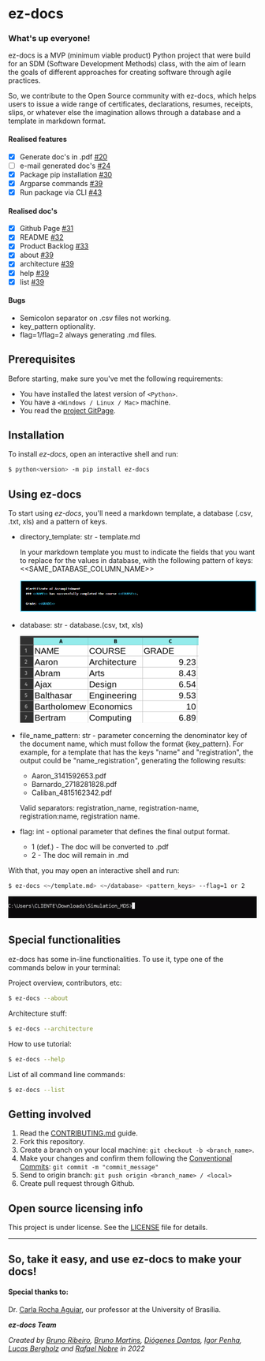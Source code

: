 # ez-docs

### What's up everyone!

ez-docs is a MVP (minimum viable product) Python project that were build for an SDM (Software Development Methods) class, with the aim of learn the goals of different approaches for creating software through agile practices.

So, we contribute to the Open Source community with ez-docs, which helps users to issue a wide range of certificates, declarations, resumes, receipts, slips, or whatever else the imagination allows through a database and a template in markdown format.

#### Realised features

- [x] Generate doc's in .pdf [#20](https://github.com/fga-eps-mds/2022-2-ez-docs/issues/20)
- [ ] e-mail generated doc's [#24](https://github.com/fga-eps-mds/2022-2-ez-docs/issues/24)
- [x] Package pip installation [#30](https://github.com/fga-eps-mds/2022-2-ez-docs/issues/30)
- [x] Argparse commands [#39](https://github.com/fga-eps-mds/2022-2-ez-docs/issues/39)
- [x] Run package via CLI [#43](https://github.com/fga-eps-mds/2022-2-ez-docs/issues/43)

#### Realised doc's

- [x] Github Page [#31](https://github.com/fga-eps-mds/2022-2-ez-docs/issues/31)
- [x] README [#32](https://github.com/fga-eps-mds/2022-2-ez-docs/issues/32)
- [x] Product Backlog [#33](https://github.com/fga-eps-mds/2022-2-ez-docs/issues/33)
- [x] about [#39](https://github.com/fga-eps-mds/2022-2-ez-docs/issues/39)
- [x] architecture [#39](https://github.com/fga-eps-mds/2022-2-ez-docs/issues/39)
- [x] help [#39](https://github.com/fga-eps-mds/2022-2-ez-docs/issues/39)
- [x] list [#39](https://github.com/fga-eps-mds/2022-2-ez-docs/issues/39)

#### Bugs

* Semicolon separator on .csv files not working.
* key_pattern optionality.
* flag=1/flag=2 always generating .md files.

## Prerequisites

Before starting, make sure you've met the following requirements:
* You have installed the latest version of `<Python>`.
* You have a `<Windows / Linux / Mac>` machine.
* You read the [project GitPage](https://fga-eps-mds.github.io/2022-2-ez-docs/index.html).


## Installation

To install *ez-docs*, open an interactive shell and run:
```bash
$ python<version> -m pip install ez-docs
```

## Using ez-docs

To start using *ez-docs*, you'll need a markdown template, a database (.csv, .txt, xls) and a pattern of keys.

* directory_template: str - template.md
    
   In your markdown template you must to indicate the fields that you want to replace for the values in database, with the following pattern of keys:  <<SAME_DATABASE_COLUMN_NAME>> 
       

    ![Template file example](/docs/images/template.png "Template file example")

* database: str - database.(csv, txt, xls)
    
    ![Database file example](/docs/images/database.png "Database file example")

* file_name_pattern: str - parameter concerning the denominator key of the document name, which must follow the format {key_pattern}.
For example, for a template that has the keys "name" and "registration", the output could be "name_registration", generating the following results:
    - Aaron_3141592653.pdf
    - Barnardo_2718281828.pdf
    - Caliban_4815162342.pdf

    Valid separators: registration_name, registration-name, registration:name, registration name.

* flag: int - optional parameter that defines the final output format.
    - 1 (def.) - The doc will be converted to .pdf
    - 2 - The doc will remain in .md

With that, you may open an interactive shell and run:
```bash
$ ez-docs <~/template.md> <~/database> <pattern_keys> --flag=1 or 2
```

![](/docs/images/exampleofuse.gif)

## Special functionalities

ez-docs has some in-line functionalities. To use it, type one of the commands below in your terminal:

Project overview, contributors, etc:
```bash
$ ez-docs --about
```

Architecture stuff:
```bash
$ ez-docs --architecture
```

How to use tutorial:
```bash
$ ez-docs --help
```

List of all command line commands:
```bash
$ ez-docs --list
```

## Getting involved
1. Read the [CONTRIBUTING.md](https://github.com/fga-eps-mds/2022-2-ez-docs/blob/main/docs/CONTRIBUTING.md) guide.
2. Fork this repository.
3. Create a branch on your local machine: `git checkout -b <branch_name>`.
4. Make your changes and confirm them following the [Conventional Commits](https://www.conventionalcommits.org/en/v1.0.0/): `git commit -m "commit_message"`
5. Send to origin branch: `git push origin <branch_name> / <local>`
6. Create pull request through Github.


## Open source licensing info

This project is under license. See the [LICENSE](LICENSE) file for details.

---
## So, take it easy, and use ez-docs to make your docs!

#### Special thanks to:
Dr. [Carla Rocha Aguiar](https://github.com/RochaCarla), our professor at the University of Brasília.

**_ez-docs Team_**  

*Created by [Bruno Ribeiro](https://github.com/BrunoRiibeiro), [Bruno Martins](https://github.com/gitbmvb), [Diógenes Dantas](https://github.com/diogjunior100), [Igor Penha](https://github.com/igorpenhaa), [Lucas Bergholz](https://github.com/LucasBergholz) and [Rafael Nobre](https://github.com/RafaelN0bre) in 2022*